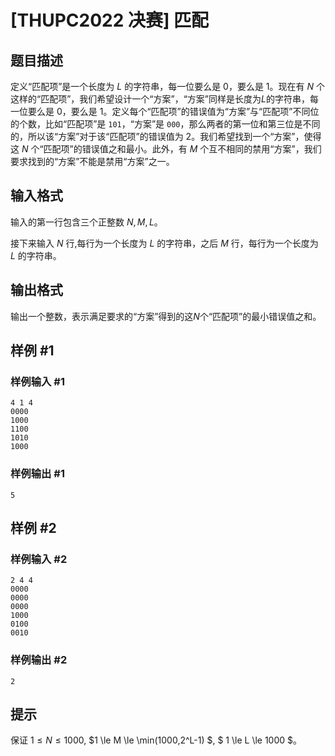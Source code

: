 # [THUPC2022 决赛] 匹配

## 题目描述

定义“匹配项”是一个长度为 $L$ 的字符串，每一位要么是 0，要么是 1。现在有 $N$ 个这样的“匹配项”，我们希望设计一个“方案”，“方案”同样是长度为$L$的字符串，每一位要么是 0，要么是 1。定义每个“匹配项”的错误值为“方案”与“匹配项”不同位的个数，比如“匹配项”是 `101`，“方案”是 `000`，那么两者的第一位和第三位是不同的，所以该“方案”对于该“匹配项”的错误值为 2。我们希望找到一个“方案”，使得这 $N$ 个“匹配项”的错误值之和最小。此外，有 $M$ 个互不相同的禁用“方案”，我们要求找到的“方案”不能是禁用“方案”之一。

## 输入格式

输入的第一行包含三个正整数 $N,M,L$。

接下来输入 $N$ 行,每行为一个长度为 $L$ 的字符串，之后 $M$ 行，每行为一个长度为 $L$ 的字符串。


## 输出格式

输出一个整数，表示满足要求的“方案”得到的这$N$个“匹配项”的最小错误值之和。

## 样例 #1

### 样例输入 #1
```
4 1 4
0000
1000
1100
1010
1000
```

### 样例输出 #1

```
5
```

## 样例 #2

### 样例输入 #2
```
2 4 4
0000
0000
0000
1000
0100
0010
```

### 样例输出 #2

```
2
```

## 提示

保证 $1 \le N \le 1000$, $1 \le M \le \min(1000,2^L-1) $, $ 1 \le L \le 1000 $。
